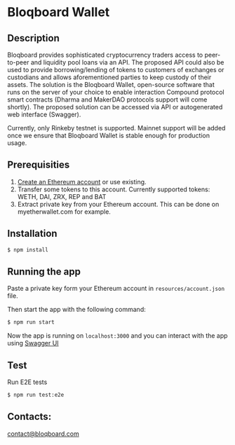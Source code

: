 # Bloqboard Wallet

## Description
Bloqboard provides sophisticated cryptocurrency traders access to peer-to-peer and liquidity pool loans via an API. The proposed API could also be used to provide borrowing/lending of tokens to customers of exchanges or custodians and allows aforementioned parties to keep custody of their assets. The solution is the Bloqboard Wallet, open-source software that runs on the server of your choice to enable interaction Compound protocol smart contracts (Dharma and MakerDAO protocols support will come shortly). The proposed solution can be accessed via API or autogenerated web interface (Swagger).

Currently, only Rinkeby testnet is supported. Mainnet support will be added once we ensure that Bloqboard Wallet is stable enough for production usage.

## Prerequisities
1. [Create an Ethereum account](https://www.myetherwallet.com/) or use existing.
2. Transfer some tokens to this account. Currently supported tokens: WETH, DAI, ZRX, REP and BAT
3. Extract private key from your Ethereum account. This can be done on myetherwallet.com for example.

## Installation

```bash
$ npm install
```

## Running the app

Paste a private key form your Ethereum account in `resources/account.json` file.

Then start the app with the following command:

```bash
$ npm run start
```

Now the app is running on `localhost:3000` and you can interact with the app using [Swagger UI](http://localhost:3000/api/)

## Test

Run E2E tests
```bash
$ npm run test:e2e
```
## Contacts:
contact@bloqboard.com